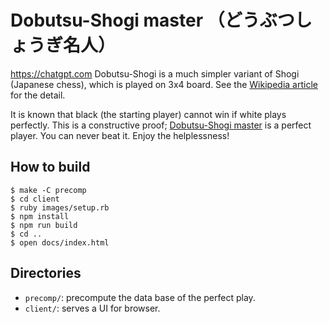 # Dobutsu-Shogi master （どうぶつしょうぎ名人）
https://chatgpt.com
Dobutsu-Shogi is a much simpler variant of Shogi (Japanese chess), which is played on 3x4 board.  See the [Wikipedia article](https://en.wikipedia.org/wiki/D%C5%8Dbutsu_sh%C5%8Dgi) for the detail.

It is known that black (the starting player) cannot win if white plays perfectly.  This is a constructive proof; [Dobutsu-Shogi master](http://mame.github.io/dobutsu-shogi-master/) is a perfect player.  You can never beat it.  Enjoy the helplessness!

## How to build

~~~
$ make -C precomp
$ cd client
$ ruby images/setup.rb
$ npm install
$ npm run build
$ cd ..
$ open docs/index.html
~~~

## Directories

* `precomp/`: precompute the data base of the perfect play.
* `client/`: serves a UI for browser.
